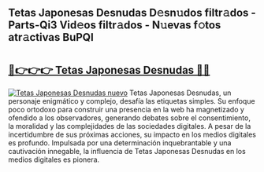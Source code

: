 ## Tetas Japonesas Desnudas D𝚎sn𝚞dos filtr𝚊dos - Parts-Qi3 Vid𝚎os filtr𝚊dos - N𝚞evas f𝚘tos atr𝚊ctivas BuPQI

# <h2><a href="http://mbc55x.tromn.icu/?c=Tetas+Japonesas+Desnudas">🔗👉👉👉 Tetas Japonesas Desnudas 🔗🔗</a></h2>

[![Tetas Japonesas Desnudas nuevo](https://i.imgur.com/pEAQMta.gif)](http://mbc55x.tromn.icu/?c=Tetas+Japonesas+Desnudas)
Tetas Japonesas Desnudas, un personaje enigmático y complejo, desafía las etiquetas simples. Su enfoque poco ortodoxo para construir una presencia en la web ha magnetizado y ofendido a los observadores, generando debates sobre el consentimiento, la moralidad y las complejidades de las sociedades digitales. A pesar de la incertidumbre de sus próximas acciones, su impacto en los medios digitales es profundo. Impulsada por una determinación inquebrantable y una cautivación innegable, la influencia de Tetas Japonesas Desnudas en los medios digitales es pionera.
